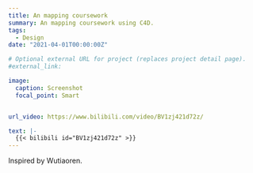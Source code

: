 ```yaml
---
title: An mapping coursework
summary: An mapping coursework using C4D.
tags:
  - Design
date: "2021-04-01T00:00:00Z"

# Optional external URL for project (replaces project detail page).
#external_link: 

image:
  caption: Screenshot
  focal_point: Smart


url_video: https://www.bilibili.com/video/BV1zj421d72z/

text: |-
  {{< bilibili id="BV1zj421d72z" >}}
---
```

Inspired by Wutiaoren.

